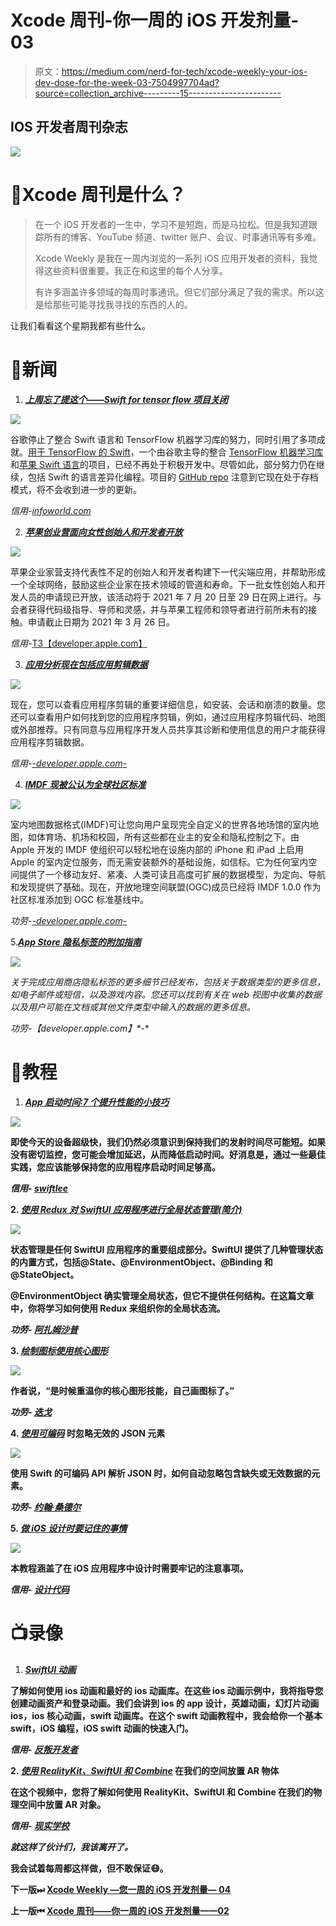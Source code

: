 # Xcode 周刊-你一周的 iOS 开发剂量- 03

> 原文：<https://medium.com/nerd-for-tech/xcode-weekly-your-ios-dev-dose-for-the-week-03-7504997704ad?source=collection_archive---------15----------------------->

## IOS 开发者周刊杂志

![](img/ff189fae0dbeeb1cb48ca1cb5f80b6be.png)

# 🤔Xcode 周刊是什么？

> 在一个 iOS 开发者的一生中，学习不是短跑，而是马拉松。但是我知道跟踪所有的博客、YouTube 频道、twitter 账户、会议、时事通讯等有多难。
> 
> Xcode Weekly 是我在一周内浏览的一系列 iOS 应用开发者的资料，我觉得这些资料很重要。我正在和这里的每个人分享。
> 
> 有许多涵盖许多领域的每周时事通讯。但它们部分满足了我的需求。所以这是给那些可能寻找我寻找的东西的人的。

让我们看看这个星期我都有些什么。

# 📰新闻

1.  [***上周忘了提这个——Swift for tensor flow 项目关闭***](https://www.infoworld.com/article/3608151/swift-for-tensorflow-project-shuts-down.html)

![](img/030a6b1245b7f018761956680558f5eb.png)

谷歌停止了整合 Swift 语言和 TensorFlow 机器学习库的努力，同时引用了多项成就。[用于 TensorFlow 的 Swift](https://www.infoworld.com/article/3438725/swift-for-tensorflow-aims-for-high-performance-machine-learning.html)，一个由谷歌主导的整合 [TensorFlow 机器学习库](https://www.infoworld.com/article/3278008/what-is-tensorflow-the-machine-learning-library-explained.html)和[苹果 Swift 语言](https://www.infoworld.com/article/3583588/apples-swift-language-comes-to-windows.html)的项目，已经不再处于积极开发中。尽管如此，部分努力仍在继续，包括 Swift 的语言差异化编程。项目的 [GitHub repo](https://github.com/tensorflow/swift) 注意到它现在处于存档模式，将不会收到进一步的更新。

*信用-*[*infoworld.com*](https://www.infoworld.com)

2. [***苹果创业营面向女性创始人和开发者开放***](https://developer.apple.com/news/?id=1tgs0nzp)

![](img/0e42e8c3186841f8eec05b7d8c2457f9.png)

苹果企业家营支持代表性不足的创始人和开发者构建下一代尖端应用，并帮助形成一个全球网络，鼓励这些企业家在技术领域的管道和寿命。下一批女性创始人和开发人员的申请现已开放，该活动将于 2021 年 7 月 20 日至 29 日在网上进行。与会者获得代码级指导、导师和灵感，并与苹果工程师和领导者进行前所未有的接触。申请截止日期为 2021 年 3 月 26 日。

*信用*-[T3【developer.apple.com】](https://developer.apple.com)

3. [***应用分析现在包括应用剪辑数据***](https://developer.apple.com/news/?id=uye5c252)

![](img/71ab9ac787de98bdc62557361bdd05fa.png)

现在，您可以查看应用程序剪辑的重要详细信息，如安装、会话和崩溃的数量。您还可以查看用户如何找到您的应用程序剪辑，例如，通过应用程序剪辑代码、地图或外部推荐。只有同意与应用程序开发人员共享其诊断和使用信息的用户才能获得应用程序剪辑数据。

*信用*-[-*developer.apple.com*-](https://developer.apple.com)

4. [***IMDF 现被公认为全球社区标准***](https://developer.apple.com/news/?id=8lmz909p)

![](img/73b5f18d6e5529145e552cd19caae3a4.png)

室内地图数据格式(IMDF)可让您向用户呈现完全自定义的世界各地场馆的室内地图，如体育场、机场和校园，所有这些都在业主的安全和隐私控制之下。由 Apple 开发的 IMDF 使组织可以轻松地在设施内部的 iPhone 和 iPad 上启用 Apple 的室内定位服务，而无需安装额外的基础设施，如信标。它为任何室内空间提供了一个移动友好、紧凑、人类可读且高度可扩展的数据模型，为定向、导航和发现提供了基础。现在，开放地理空间联盟(OGC)成员已经将 IMDF 1.0.0 作为社区标准添加到 OGC 标准基线中。

*功劳*-[-*developer.apple.com*-](https://developer.apple.com)

5.*[***App Store 隐私标签的附加指南***](https://developer.apple.com/news/?id=wd7cwosa)*

*![](img/7a02261db73e0d969021756746692707.png)*

*关于完成应用商店隐私标签的更多细节已经发布，包括关于数据类型的更多信息，如电子邮件或短信，以及游戏内容。您还可以找到有关在 web 视图中收集的数据以及用户可能在文档或其他文件类型中输入的数据的更多信息。*

**功劳*-【developer.apple.com】*-**

# **📃教程**

1.  **[***App 启动时间:7 个提升性能的小技巧***](https://www.avanderlee.com/optimization/launch-time-performance-optimization/)**

**![](img/afee264a4ec3c0534eb6ac22ffc60435.png)**

**即使今天的设备超级快，我们仍然必须意识到保持我们的发射时间尽可能短。如果没有密切监控，您可能会增加延迟，从而降低启动时间。好消息是，通过一些最佳实践，您应该能够保持您的应用程序启动时间足够高。**

***信用-* [*swiftlee*](https://www.avanderlee.com)**

**2. [***使用 Redux 对 SwiftUI 应用程序进行全局状态管理(简介)***](https://azamsharp.com/redux-swiftui)**

**![](img/a899f951e5bca1f62ba380af6f7ad14d.png)**

**状态管理是任何 SwiftUI 应用程序的重要组成部分。SwiftUI 提供了几种管理状态的内置方式，包括@State、@EnvironmentObject、@Binding 和@StateObject。**

**@EnvironmentObject 确实管理全局状态，但它不提供任何结构。在这篇文章中，你将学习如何使用 Redux 来组织你的全局状态流。**

***功劳-* [*阿扎姆沙普*](https://azamsharp.com)**

**3. [***绘制图标使用核心图形***](https://dfreniche.github.io/posts/2020-10-08-drawing-icons-using-core-graphics/)**

**![](img/adc11b5faaf625c148e3c2050543bfeb.png)**

**作者说，“是时候重温你的核心图形技能，自己画图标了。”**

***功劳-* [*迭戈*](https://dfreniche.github.io/)**

**4. [***使用可编码***](https://www.swiftbysundell.com/articles/ignoring-invalid-json-elements-codable/) 时忽略无效的 JSON 元素**

**![](img/37f2133911e6ca563aca12b6911a89cb.png)**

**使用 Swift 的可编码 API 解析 JSON 时，如何自动忽略包含缺失或无效数据的元素。**

***功劳-* [*约翰·桑德尔*](https://www.swiftbysundell.com)**

**5. [***做 iOS 设计时要记住的事情***](https://designcode.io/ios-design-handbook-dos-and-donts)**

**![](img/d13f5fde77c9d15aa66d45092420206c.png)**

**本教程涵盖了在 iOS 应用程序中设计时需要牢记的注意事项。**

***信用-* [*设计代码*](https://designcode.io)**

# **📺录像**

1.  **[***SwiftUI 动画***](https://youtu.be/z4xcp7QiUrE)**

**了解如何使用 ios 动画和最好的 ios 动画库。在这些 ios 动画示例中，我将指导您创建动画资产和登录动画。我们会讲到 ios 的 app 设计，英雄动画，幻灯片动画 ios，ios 核心动画，swift 动画库。在这个 swift 动画教程中，我会给你一个基本 swift，iOS 编程，iOS swift 动画的快速入门。**

***信用-* [*反叛开发者*](https://www.youtube.com/channel/UCK88iDIf2V6w68WvC-k7jcg)**

**2. [***使用 RealityKit、SwiftUI 和 Combine***](https://youtu.be/utjhvtQK9Yo) 在我们的空间放置 AR 物体**

**在这个视频中，您将了解如何使用 RealityKit、SwiftUI 和 Combine 在我们的物理空间中放置 AR 对象。**

***信用-* [*现实学校*](https://www.youtube.com/c/realityschool)**

*****就这样了伙计们，我该离开了。*****

**我会试着每周都这样做，但不敢保证😷。**

****下一版⏭** [**Xcode Weekly —您一周的 iOS 开发剂量— 04**](https://rajaikumar.medium.com/xcode-weekly-your-ios-dev-dose-for-the-week-04-fdabdb5e1438)**

****上一版⏮** [**Xcode 周刊——你一周的 iOS 开发剂量——02**](/nerd-for-tech/xcode-weekly-your-ios-dev-dose-for-the-week-02-d0dc1671613c)**